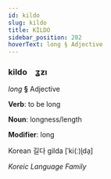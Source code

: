 ```yaml
---
id: kildo
slug: kildo
title: KİLDO
sidebar_position: 202
hoverText: long § Adjective
---
```


### kildo&emsp;<span kind="abugida">ʓƶı</span>

*long* **§** Adjective

**Verb**: to be long

**Noun**: longness/length

**Modifier**: long

Korean 길다 gilda [ˈki(ː)ɭda̠]

*Koreic Language Family*